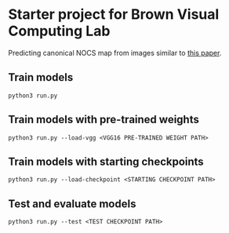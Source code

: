 # Starter project for Brown Visual Computing Lab

Predicting canonical NOCS map from images similar to [this paper](https://github.com/drsrinathsridhar/xnocs).

## Train models

    python3 run.py

## Train models with pre-trained weights

    python3 run.py --load-vgg <VGG16 PRE-TRAINED WEIGHT PATH>

## Train models with starting checkpoints

    python3 run.py --load-checkpoint <STARTING CHECKPOINT PATH>

## Test and evaluate models

    python3 run.py --test <TEST CHECKPOINT PATH>
